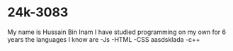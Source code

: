 # 24k-3083 
My name is Hussain Bin Inam I have studied programming on my own for 6 years the languages I know are 
-Js
-HTML
-CSS
aasdsklada
-c++
